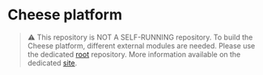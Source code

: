 # Cheese platform

> :warning: This repository is NOT A SELF-RUNNING repository.
> To build the Cheese platform, different external modules are needed. Please use the dedicated [root](https://github.com/herd-ware/root) repository. More information available on the dedicated [site](https://herd-ware.github.io/).


